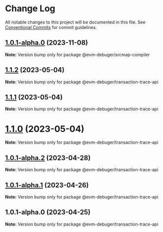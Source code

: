 # Change Log

All notable changes to this project will be documented in this file.
See [Conventional Commits](https://conventionalcommits.org) for commit guidelines.

## [1.0.1-alpha.0](https://github.com/awslabs/aws-sam-cli/compare/@evm-debuger/srcmap-compiler@1.0.0-alpha.2...@evm-debuger/srcmap-compiler@1.0.1-alpha.0) (2023-11-08)

**Note:** Version bump only for package @evm-debuger/srcmap-compiler

## [1.1.2](https://github.com/awslabs/aws-sam-cli/compare/@evm-debuger/transaction-trace-api@1.1.1...@evm-debuger/transaction-trace-api@1.1.2) (2023-05-04)

**Note:** Version bump only for package @evm-debuger/transaction-trace-api

## [1.1.1](https://github.com/awslabs/aws-sam-cli/compare/@evm-debuger/transaction-trace-api@1.1.0...@evm-debuger/transaction-trace-api@1.1.1) (2023-05-04)

**Note:** Version bump only for package @evm-debuger/transaction-trace-api

# [1.1.0](https://github.com/awslabs/aws-sam-cli/compare/@evm-debuger/transaction-trace-api@1.0.1-alpha.2...@evm-debuger/transaction-trace-api@1.1.0) (2023-05-04)

**Note:** Version bump only for package @evm-debuger/transaction-trace-api

## [1.0.1-alpha.2](https://github.com/awslabs/aws-sam-cli/compare/@evm-debuger/transaction-trace-api@1.0.1-alpha.1...@evm-debuger/transaction-trace-api@1.0.1-alpha.2) (2023-04-28)

**Note:** Version bump only for package @evm-debuger/transaction-trace-api

## [1.0.1-alpha.1](https://github.com/awslabs/aws-sam-cli/compare/@evm-debuger/transaction-trace-api@1.0.1-alpha.0...@evm-debuger/transaction-trace-api@1.0.1-alpha.1) (2023-04-26)

**Note:** Version bump only for package @evm-debuger/transaction-trace-api

## 1.0.1-alpha.0 (2023-04-25)

**Note:** Version bump only for package @evm-debuger/transaction-trace-api
